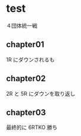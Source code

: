 <!-- readme.md -->

# test

４団体統一戦

## chapter01

1R にダウンされるも

## chapter02

2R と 5R にダウンを取り返し

## chapter03

最終的に 6RTKO 勝ち
